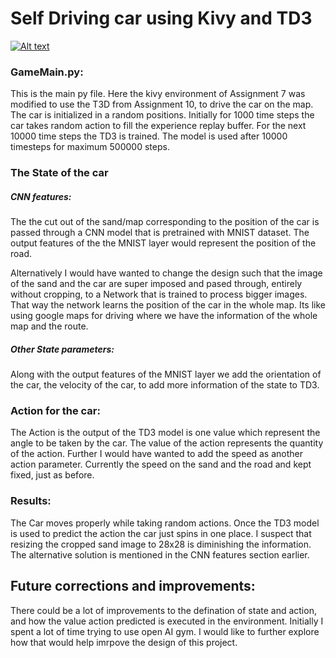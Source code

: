 # Self Driving car using Kivy and TD3

[![Alt text](https://img.youtube.com/vi/SO3KbC9EGHw/0.jpg)](https://www.youtube.com/watch?v=SO3KbC9EGHw)

### GameMain.py:
This is the main py file. Here the kivy environment of Assignment 7 was modified to use the T3D from Assignment 10, to drive the car on the map.
The car is initialized in a random positions. 
Initially for 1000 time steps the car takes random action to fill the experience replay buffer. For the next 10000 time steps the TD3 is trained. The model is used after 10000 timesteps for maximum 500000 steps.

### The State of the car 
##### CNN features:
The the cut out of the sand/map corresponding to the position of the car is passed through a CNN model that is pretrained with MNIST dataset. The output features of the the MNIST layer would represent the position of the road. 

Alternatively I would have wanted to change the design such that the image of the sand and the car are super imposed and pased through, entirely without cropping, to a Network that is trained to process bigger images. That way the network learns the position of the car in the whole map. Its like using google maps for driving where we have the information of the whole map and the route.

##### Other State parameters:
Along with the output features of the MNIST layer we add the orientation of the car, the velocity of the car, to add more information of the state to TD3.

### Action for the car:
The Action is the output of the TD3 model is one value which represent the angle to be taken by the car. The value of the action represents the quantity of the action. 
Further I would have wanted to add the speed as another action parameter. Currently the speed on the sand and the road and kept fixed, just as before.

### Results:
The Car moves properly while taking random actions. Once the TD3 model is used to predict the action the car just spins in one place. I suspect that resizing the cropped sand image to 28x28 is diminishing the information. The alternative solution is mentioned in the CNN features section earlier.


## Future corrections and improvements:
There could be a lot of improvements to the defination of state and action, and how the value action predicted is executed in the environment.
Initially I spent a lot of time trying to use open AI gym. I would like to further explore how that would help imrpove the design of this project.
